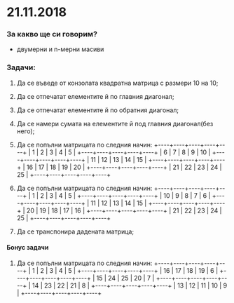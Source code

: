 # 21.11.2018

### За какво ще си говорим?
* двумерни и n-мерни масиви

### Задачи:

1. Да се въведе от конзолата квадратна матрица с размери 10 на 10;
2. Да се отпечатат елементите й по главния диагонал;
3. Да се отпечатат елементите й по обратния диагонал;
4. Да се намери сумата на елементите й под главния диагонал(без него);
5. Да се попълни матрицата по следния начин:
    +----+----+----+----+----+
    | 1  | 2  | 3  | 4  | 5  |
    +----+----+----+----+----+
    | 6  | 7  | 8  | 9  | 10 |
    +----+----+----+----+----+
    | 11 | 12 | 13 | 14 | 15 |
    +----+----+----+----+----+
    | 16 | 17 | 18 | 19 | 20 |
    +----+----+----+----+----+
    | 21 | 22 | 23 | 24 | 25 |
    +----+----+----+----+----+

6. Да се попълни матрицата по следния начин:
    +----+----+----+----+----+
    | 1  | 2  | 3  | 4  | 5  |
    +----+----+----+----+----+
    | 10 | 9  | 8  | 7  | 6  |
    +----+----+----+----+----+
    | 11 | 12 | 13 | 14 | 15 |
    +----+----+----+----+----+
    | 20 | 19 | 18 | 17 | 16 |
    +----+----+----+----+----+
    | 21 | 22 | 23 | 24 | 25 |
    +----+----+----+----+----+

7. Да се транспонира дадената матрица;

#### Бонус задачи

1. Да се попълни матрицата по следния начин:
    +----+----+----+----+----+
    | 1  | 2  | 3  | 4  | 5  |
    +----+----+----+----+----+
    | 16 | 17 | 18 | 19 | 6  |
    +----+----+----+----+----+
    | 15 | 24 | 25 | 20 | 7  |
    +----+----+----+----+----+
    | 14 | 23 | 22 | 21 | 8  |
    +----+----+----+----+----+
    | 13 | 12 | 11 | 10 | 9  |
    +----+----+----+----+----+
